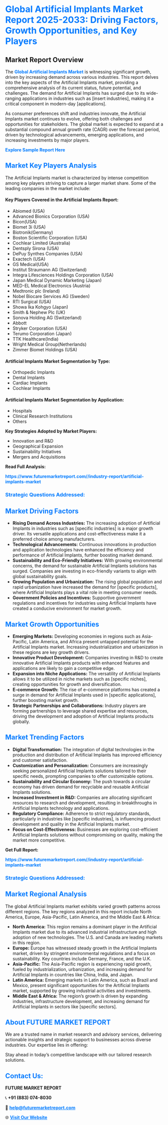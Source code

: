 <h1 style="color: #007BFF;">Global Artificial Implants Market Report 2025-2033: Driving Factors, Growth Opportunities, and Key Players</h1>

<section id="overview">
<h2>Market Report Overview</h2>
<p>The <a href="https://www.futuremarketreport.com//industry-report/artificial-implants-market" style="color: #007BFF; text-decoration: none;"><strong>Global Artificial Implants Market</strong></a> is witnessing significant growth, driven by increasing demand across various industries. This report delves into the key aspects of the Artificial Implants market, providing a comprehensive analysis of its current status, future potential, and challenges. The demand for Artificial Implants has surged due to its wide-ranging applications in industries such as [insert industries], making it a critical component in modern-day [applications].</p>
<p>As consumer preferences shift and industries innovate, the Artificial Implants market continues to evolve, offering both challenges and opportunities for stakeholders. The global market is expected to expand at a substantial compound annual growth rate (CAGR) over the forecast period, driven by technological advancements, emerging applications, and increasing investments by major players.</p>
</section>

<section id="overview">
<p><a href="https://www.futuremarketreport.com//request-sample/reportId=50079" style="color: #007BFF; text-decoration: none;"><strong>Explore Sample Report Here</strong></a></p>
</section>

<section id="key-players">
<h2 style="color: #007BFF;">Market Key Players Analysis</h2>
<p>The Artificial Implants market is characterized by intense competition among key players striving to capture a larger market share. Some of the leading companies in the market include:</p>
<h4>Key Players Covered in the Artificial Implants Report:</h4>
<ul><li>Abiomed (USA)</li><li>Advanced Bionics Corporation (USA)</li><li>Bicon(USA)</li><li>Biomet 3i (USA)</li><li>Biotronik(Germany)</li><li>Boston Scientific Corporation (USA)</li><li>Cochlear Limited (Australia)</li><li>Dentsply Sirona (USA)</li><li>DePuy Synthes Companies (USA)</li><li>Exactech (USA)</li><li>GS Medical(USA)</li><li>Institut Straumann AG (Switzerland)</li><li>Integra Lifesciences Holdings Corporation (USA)</li><li>Japan Medical Dynamic Marketing (Japan)</li><li>MED-EL Medical Electronics (Austria)</li><li>Medtronic plc (Ireland)</li><li>Nobel Biocare Services AG (Sweden)</li><li>RTI Surgical (USA)</li><li>Showa Ika Kohgyo (Japan)</li><li>Smith &amp; Nephew Plc (UK)</li><li>Sonova Holding AG (Switzerland)</li><li>Abbott</li><li>Stryker Corporation (USA)</li><li>Terumo Corporation (Japan)</li><li>TTK Healthcare(India)</li><li>Wright Medical Group(Netherlands)</li><li>Zimmer Biomet Holdings (USA)</li></ul>
<h4>Artificial Implants Market Segmentation by Type:</h4>
<ul><li>Orthopedic Implants</li><li>Dental Implants</li><li>Cardiac Implants</li><li>Cochlear Implants</li></ul>

<h4>Artificial Implants Market Segmentation by Application:</h4>
<ul><li>Hospitals</li><li>Clinical Research Institutions</li><li>Others</li></ul>
<p><strong>Key Strategies Adopted by Market Players:</strong></p>
<ul>
<li>Innovation and R&D</li>
<li>Geographical Expansion</li>
<li>Sustainability Initiatives</li>
<li>Mergers and Acquisitions</li>
</ul>
</section>

<section>
<p><strong>Read Full Analysis: </strong></p><a href="https://www.futuremarketreport.com//industry-report/artificial-implants-market" style="color: #007BFF; text-decoration: none;"><strong>https://www.futuremarketreport.com//industry-report/artificial-implants-market</strong></a>
<h3 style="color: #007BFF;">Strategic Questions Addressed:</h3>
</section>

<section id="driving-factors">
<h2 style="color: #007BFF;">Market Driving Factors</h2>
<ul>
<li><strong>Rising Demand Across Industries:</strong> The increasing adoption of Artificial Implants in industries such as [specific industries] is a major growth driver. Its versatile applications and cost-effectiveness make it a preferred choice among manufacturers.</li>
<li><strong>Technological Advancements:</strong> Continuous innovations in production and application technologies have enhanced the efficiency and performance of Artificial Implants, further boosting market demand.</li>
<li><strong>Sustainability and Eco-Friendly Initiatives:</strong> With growing environmental concerns, the demand for sustainable Artificial Implants solutions has surged. Companies are investing in eco-friendly variants to align with global sustainability goals.</li>
<li><strong>Growing Population and Urbanization:</strong> The rising global population and rapid urbanization have increased the demand for [specific products], where Artificial Implants plays a vital role in meeting consumer needs.</li>
<li><strong>Government Policies and Incentives:</strong> Supportive government regulations and incentives for industries using Artificial Implants have created a conducive environment for market growth.</li>
</ul>
</section>

<section id="growth-opportunities">
<h2 style="color: #007BFF;">Market Growth Opportunities</h2>
<ul>
<li><strong>Emerging Markets:</strong> Developing economies in regions such as Asia-Pacific, Latin America, and Africa present untapped potential for the Artificial Implants market. Increasing industrialization and urbanization in these regions are key growth drivers.</li>
<li><strong>Innovative Product Development:</strong> Companies investing in R&D to create innovative Artificial Implants products with enhanced features and applications are likely to gain a competitive edge.</li>
<li><strong>Expansion into Niche Applications:</strong> The versatility of Artificial Implants allows it to be utilized in niche markets such as [specific niches], creating opportunities for growth and diversification.</li>
<li><strong>E-commerce Growth:</strong> The rise of e-commerce platforms has created a surge in demand for Artificial Implants used in [specific applications], further boosting market growth.</li>
<li><strong>Strategic Partnerships and Collaborations:</strong> Industry players are forming partnerships to leverage shared expertise and resources, driving the development and adoption of Artificial Implants products globally.</li>
</ul>
</section>

<section id="trending-factors">
<h2 style="color: #007BFF;">Market Trending Factors</h2>
<ul>
<li><strong>Digital Transformation:</strong> The integration of digital technologies in the production and distribution of Artificial Implants has improved efficiency and customer satisfaction.</li>
<li><strong>Customization and Personalization:</strong> Consumers are increasingly seeking personalized Artificial Implants solutions tailored to their specific needs, prompting companies to offer customizable options.</li>
<li><strong>Sustainability and Circular Economy:</strong> The push towards a circular economy has driven demand for recyclable and reusable Artificial Implants solutions.</li>
<li><strong>Increased Investment in R&D:</strong> Companies are allocating significant resources to research and development, resulting in breakthroughs in Artificial Implants technology and applications.</li>
<li><strong>Regulatory Compliance:</strong> Adherence to strict regulatory standards, particularly in industries like [specific industries], is influencing product development and quality in the Artificial Implants market.</li>
<li><strong>Focus on Cost-Effectiveness:</strong> Businesses are exploring cost-efficient Artificial Implants solutions without compromising on quality, making the market more competitive.</li>
</ul>
</section>

<section>
<p><strong>Get Full Report: </strong></p><a href="https://www.futuremarketreport.com//industry-report/artificial-implants-market" style="color: #007BFF; text-decoration: none;"><strong>https://www.futuremarketreport.com//industry-report/artificial-implants-market</strong></a>
<h3 style="color: #007BFF;">Strategic Questions Addressed:</h3>
</section>


<section id="regional-analysis">
<h2 style="color: #007BFF;">Market Regional Analysis</h2>
<p>The global Artificial Implants market exhibits varied growth patterns across different regions. The key regions analyzed in this report include North America, Europe, Asia-Pacific, Latin America, and the Middle East & Africa:</p>
<ul>
<li><strong>North America:</strong> This region remains a dominant player in the Artificial Implants market due to its advanced industrial infrastructure and high adoption of new technologies. The U.S. and Canada are leading markets in this region.</li>
<li><strong>Europe:</strong> Europe has witnessed steady growth in the Artificial Implants market, driven by stringent environmental regulations and a focus on sustainability. Key countries include Germany, France, and the U.K.</li>
<li><strong>Asia-Pacific:</strong> The Asia-Pacific region is experiencing rapid growth, fueled by industrialization, urbanization, and increasing demand for Artificial Implants in countries like China, India, and Japan.</li>
<li><strong>Latin America:</strong> Emerging markets in Latin America, such as Brazil and Mexico, present significant opportunities for the Artificial Implants market, supported by growing industrial activities and investments.</li>
<li><strong>Middle East & Africa:</strong> The region’s growth is driven by expanding industries, infrastructure development, and increasing demand for Artificial Implants in sectors like [specific sectors].</li>
</ul>
</section>

<footer>
<h2 style="color: #007BFF;">About FUTURE MARKET REPORT</h2>
<p>We are a trusted name in market research and advisory services, delivering actionable insights and strategic support to businesses across diverse industries. Our expertise lies in offering:</p>

<p>Stay ahead in today’s competitive landscape with our tailored research solutions.</p>

<h2 style="color: #007BFF;">Contact Us:</h2>
<p><strong>FUTURE MARKET REPORT</strong></p>
<p>📞 <strong>+91 (883) 074-8030</strong></p>
<p>📧 <strong><a href="mailto:help@futuremarketreport.com" style="color: #007BFF;">help@futuremarketreport.com</a></strong></p>
<p>🌐 <strong><a href="https://www.futuremarketreport.com/" style="color: #007BFF;">Visit Our Website</a></strong></p>
</footer>